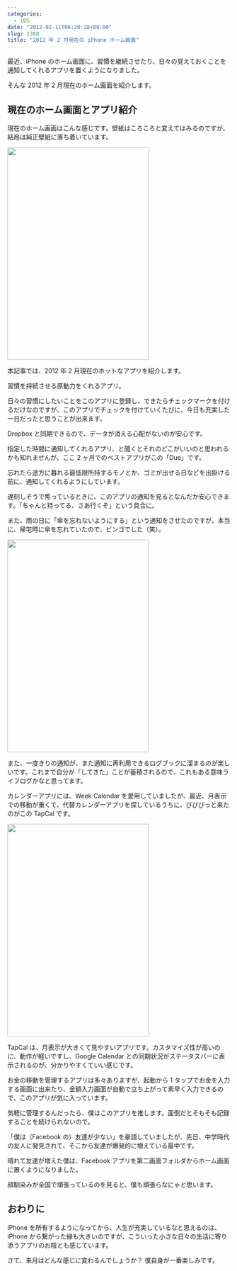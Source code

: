```yaml
---
categories:
  - iOS
date: "2012-02-11T06:20:18+09:00"
slug: 2388
title: "2012 年 2 月現在の iPhone ホーム画面"
---
```


最近、iPhone のホーム画面に、習慣を継続させたり、日々の覚えておくことを通知してくれるアプリを置くようになりました。

そんな 2012 年 2 月現在のホーム画面を紹介します。

## 現在のホーム画面とアプリ紹介

現在のホーム画面はこんな感じです。壁紙はころころと変えてはみるのですが、結局は純正壁紙に落ち着いています。

<img alt="" src="/images/2012/02/2388_1.png" width="320" height="480">

本記事では、2012 年 2 月現在のホットなアプリを紹介します。

<app id="358401617" title="Daily Deeds 1.4（￥85）" src="http://a4.mzstatic.com/us/r1000/037/Purple/4e/ef/7a/mzi.kijhtigm.100x100-75.jpg">

習慣を持続させる原動力をくれるアプリ。

日々の習慣にしたいことをこのアプリに登録し、できたらチェックマークを付けるだけなのですが、このアプリでチェックを付けていくたびに、今日も充実した一日だったと思うことが出来ます。

Dropbox と同期できるので、データが消える心配がないのが安心です。

<app id="390017969" title="Due  1.7.4（￥450）" src="http://a1.mzstatic.com/us/r1000/077/Purple/e9/5f/d7/mzl.umtwvttw.100x100-75.jpg">

指定した時間に通知してくれるアプリ、と聞くとそれのどこがいいのと思われるかも知れませんが、ここ 2 ヶ月でのベストアプリがこの「Due」です。

忘れたら途方に暮れる最低限所持するモノとか、ゴミが出せる日などを出掛ける前に、通知してくれるようにしています。

遅刻しそうで焦っているときに、このアプリの通知を見るとなんだか安心できます。「ちゃんと持ってる、さあ行くぞ」という具合に。

また、雨の日に「傘を忘れないようにする」という通知をさせたのですが、本当に、帰宅時に傘を忘れていたので、ビンゴでした（笑）。

<img alt="" src="/images/2012/02/2388_2.png" width="320" height="480">

また、一度きりの通知が、また通知に再利用できるログブックに溜まるのが楽しいです。これまで自分が「してきた」ことが蓄積されるので、これもある意味ライフログかなと思ってます。

<app id="368004350" title="TapCal  2.2.0（￥600）" src="http://a5.mzstatic.com/us/r1000/083/Purple/b0/5c/72/mzl.jbudnmtu.100x100-75.png">

カレンダーアプリには、Week Calendar を愛用していましたが、最近、月表示での移動が重くて、代替カレンダーアプリを探しているうちに、びびびっと来たのがこの TapCal です。

<img alt="" src="/images/2012/02/2388_3.png" width="320" height="480">

TapCal は、月表示が大きくて見やすいアプリです。カスタマイズ性が高いのに、動作が軽いですし、Google Calendar との同期状況がステータスバーに表示されるのが、分かりやすくていい感じです。

<app id="339986225" title="支出管理 1.11（￥85）" src="http://a5.mzstatic.com/us/r1000/064/Purple/f1/3d/06/mzl.wqcndspl.100x100-75.jpg">

お金の移動を管理するアプリは多々ありますが、起動から 1 タップでお金を入力する画面に出来たり、金額入力画面が自動で立ち上がって素早く入力できるので、このアプリが気に入っています。

気軽に管理するんだったら、僕はこのアプリを推します。面倒だとそもそも記録することを続けられないので。

<app id="284882215" title="Facebook 4.1（無料）" src="http://a1.mzstatic.com/us/r1000/086/Purple/03/df/55/mzl.ziwhldlf.100x100-75.png">

「僕は（Facebook の）友達が少ない」を豪語していましたが、先日、中学時代の友人に発見されて、そこから友達が爆発的に増えている最中です。

晴れて友達が増えた僕は、Facebook アプリを第二画面フォルダからホーム画面に置くようになりました。

顔馴染みが全国で頑張っているのを見ると、僕も頑張らなにゃと思います。

## おわりに

iPhone を所有するようになってから、人生が充実しているなと思えるのは、iPhone から繋がった縁も大きいのですが、こういった小さな日々の生活に寄り添うアプリのお陰とも感じています。

さて、来月はどんな感じに変わるんでしょうか？ 僕自身が一番楽しみです。
